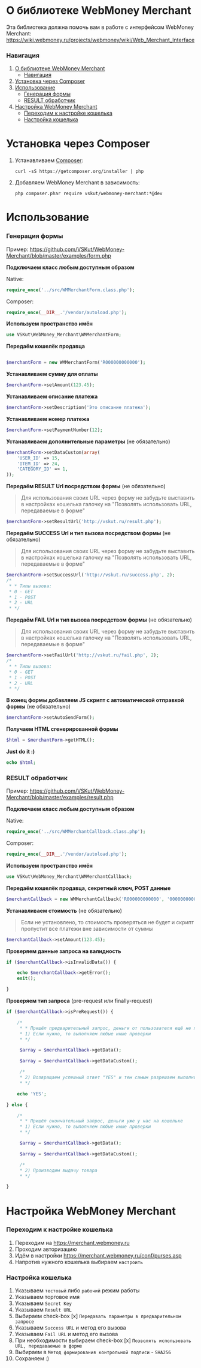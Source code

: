 # О библиотеке WebMoney Merchant

Эта библиотека должна помочь вам в работе с интерфейсом WebMoney Merchant: https://wiki.webmoney.ru/projects/webmoney/wiki/Web_Merchant_Interface


### Навигация

1. [О библиотеке WebMoney Merchant](https://github.com/VSKut/WebMoney-Merchant#О-библиотеке-webmoney-merchant)
    * [Навигация](https://github.com/VSKut/WebMoney-Merchant#Навигация)
2. [Установка через Composer](https://github.com/VSKut/WebMoney-Merchant#Установка-через-composer)
2. [Использование](https://github.com/VSKut/WebMoney-Merchant#Использование)
    * [Генерация формы](https://github.com/VSKut/WebMoney-Merchant#Генерация-формы)
    * [RESULT обработчик](https://github.com/VSKut/WebMoney-Merchant#result-обработчик)
3. [Настройка WebMoney Merchant](https://github.com/VSKut/WebMoney-Merchant#Настройка-webmoney-merchant)
    * [Переходим к настройке кошелька](https://github.com/VSKut/WebMoney-Merchant#Переходим-к-настройке-кошелька)
    * [Настройка кошелька](https://github.com/VSKut/WebMoney-Merchant#Настройка-кошелька)

# Установка через Composer
1. Устанавливаем [Composer](http://getcomposer.org/):

    ```
    curl -sS https://getcomposer.org/installer | php
    ```

2. Добавляем WebMoney Merchant в зависимость:

    ```
    php composer.phar require vskut/webmoney-merchant:*@dev
    ```

# Использование

### Генерация формы

Пример: https://github.com/VSKut/WebMoney-Merchant/blob/master/examples/form.php

**Подключаем класс любым доступным образом**

Native:
```php
require_once('../src/WMMerchantForm.class.php');
```

Composer:
```php
require_once(__DIR__.'/vendor/autoload.php');
```

**Используем пространство имён**
```php
use VSKut\WebMoney_Merchant\WMMerchantForm;
```

**Передаём кошелёк продавца**
```php

$merchantForm = new WMMerchantForm('R000000000000');
```

**Устанавливаем сумму для оплаты**
```php
$merchantForm->setAmount(123.45);
```

**Устанавливаем описание платежа**
```php
$merchantForm->setDescription('Это описание платежа');
```

**Устанавливаем номер платежа**
```php
$merchantForm->setPaymentNumber(12);
```

**Устанавливаем дополнительные параметры** (не обязательно)
```php
$merchantForm->setDataCustom(array(
    'USER_ID' => 15,
    'ITEM_ID' => 24,
    'CATEGORY_ID' => 1,
));
```

**Передаём RESULT Url посредством формы** (не обязательно)
> Для использования своих URL через форму не забудьте выставить в настройках кошелька галочку на "Позволять использовать URL, передаваемые в форме"

```php
$merchantForm->setResultUrl('http://vskut.ru/result.php');
```

**Передаём SUCCESS Url и тип вызова посредством формы** (не обязательно)

> Для использования своих URL через форму не забудьте выставить в настройках кошелька галочку на "Позволять использовать URL, передаваемые в форме"

```php
$merchantForm->setSuccessUrl('http://vskut.ru/success.php', 2);
/*
 * * Типы вызова:
 * 0 - GET
 * 1 - POST
 * 2 - URL
 * */
```

**Передаём FAIL Url и тип вызова посредством формы** (не обязательно)

> Для использования своих URL через форму не забудьте выставить в настройках кошелька галочку на "Позволять использовать URL, передаваемые в форме"

```php
$merchantForm->setFailUrl('http://vskut.ru/fail.php', 2);
/*
 * * Типы вызова:
 * 0 - GET
 * 1 - POST
 * 2 - URL
 * */

```

**В конец формы добавляем JS скрипт с автоматической отправкой формы** (не обязательно)
```php
$merchantForm->setAutoSendForm();
```

**Получаем HTML сгенерированной формы**
```php
$html = $merchantForm->getHTML();
```

**Just do it :)**
```php
echo $html;
```


### RESULT обработчик

Пример: https://github.com/VSKut/WebMoney-Merchant/blob/master/examples/result.php

**Подключаем класс любым доступным образом**

Native:
```php
require_once('../src/WMMerchantCallback.class.php');
```

Composer:
```php
require_once(__DIR__.'/vendor/autoload.php');
```


**Используем пространство имён**
```php
use VSKut\WebMoney_Merchant\WMMerchantCallback;
```


**Передаём кошелёк продавца, секретный ключ, POST данные**
```php
$merchantCallback = new WMMerchantCallback('R000000000000', '000000000000000', $_POST);
```


**Устанавливаем стоимость** (не обязательно)

> Если не установлено, то стоимость проверяться не будет и скрипт пропустит все платежи вне зависимости от суммы

```php
$merchantCallback->setAmount(123.45);
```

**Проверяем данные запроса на валидность**
```php
if ($merchantCallback->isInvalidData()) {

    echo $merchantCallback->getError();
    exit();

}
```

**Проверяем тип запроса** (pre-request или finally-request)
```php
if ($merchantCallback->isPreRequest()) {

    /*
     * * Пришёл предварительный запрос, деньги от пользователя ещё не переведены
     * 1) Если нужно, то выполняем любые иные проверки
     * */

     $array = $merchantCallback->getData();

     $array = $merchantCallback->getDataCustom();

     /*
     * 2) Возвращаем успешный ответ "YES" и тем самым разрешаем выполнить запрос
     * */

    echo 'YES';

} else {

    /*
     * * Пришёл окончательный запрос, деньги уже у нас на кошельке
     * 1) Если нужно, то выполняем любые иные проверки
     * */

     $array = $merchantCallback->getData();

     $array = $merchantCallback->getDataCustom();

     /*
     * 2) Производим выдачу товара
     * */

}
```

# Настройка WebMoney Merchant

### Переходим к настройке кошелька
1. Переходим на https://merchant.webmoney.ru
2. Проходим авторизацию
3. Идём в настройки https://merchant.webmoney.ru/conf/purses.asp
4. Напротив нужного кошелька выбираем `настроить`

### Настройка кошелька
1. Указываем `тестовый` либо `рабочий` режим работы
2. Указываем торговое имя
3. Указываем `Secret Key`
4. Указываем `Result URL`
5. Выбираем check-box [x] `Передавать параметры в предварительном запросе`
6. Указываем `Success URL` и метод его вызова
7. Указываем `Fail URL` и метод его вызова
8. При необходимости выбираем check-box [x] `Позволять использовать URL, передаваемые в форме`
9. Выбираем в `Метод формирования контрольной подписи` - `SHA256`
10. Сохраняем :)